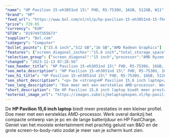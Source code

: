 ```yaml
---
"name": "HP Pavilion 15-eh3051nd 15\" FHD, R5-7530U, 16GB, 512GB, W11"
"brand": "HP"
"feed_url": "https://www.bol.com/nl/nl/p/hp-pavilion-15-eh3051nd-15-fhd-r5-7530u-16gb-512gb-w11/9300000150570688"
"price": 729.05
"currency": "EUR"
"GTIN": "0197497355673"
"supplier": "Bol.com"
"category": "Computer"
"bullet_points": ["15.6 inch","512 GB","16 GB","AMD Radeon Graphics"]
"features": {"screen_diagonal_inches":"15.6 inch","total_storage_space":"512 GB","memory_size":"16 GB","graphics_card":"AMD Radeon Graphics"}
"selection_group": {"screen_diagonal":"15 inch","processor":"AMD Ryzen 5","changed_price_past_3_days":false,"product_family":"Pavilion 15"}
"changed": "2023-12-13 07:26:56"
"seo_header_title": "HP Pavilion 15-eh3051nd 15\" FHD, R5-7530U, 16GB, 512GB, W11"
"seo_meta_description": "HP Pavilion 15-eh3051nd 15\" FHD, R5-7530U, 16GB, 512GB, W11"
"seo_h1_title": "HP Pavilion 15-eh3051nd 15\" FHD, R5-7530U, 16GB, 512GB, W11"
"seo_short_description": "<p> De <strong>HP Pavilion 15,6 inch laptop</strong> biedt meer prestaties in een kleiner profiel."
"seo_long_description": "Doe meer met een eersteklas AMD-processor. Werk overal dankzij het compacte ontwerp van je pc en de lange batterijduur en HP FastCharge. Geniet van het mooiste entertainment met prachtig geluid van B&O en de grote screen-to-body-ratio zodat je meer van je scherm kunt zien. </p>"
"short_description": "De HP Pavilion 15,6 inch laptop biedt meer prestaties in een kleiner profiel. Doe meer met een eersteklas AMD-processor. Werk overal dankzij het compacte ontwerp van je pc en de lange batterijduur en HP FastCharge. Geniet van het mooiste entertainment met prachtig geluid van B&O en de grote screen-to-body-ratio zodat je meer van je scherm kunt zien."
"external_image_url": "https://images.zakelijkelaptopkopen.nl/hp-pavilion-15-eh3051nd-15-fhd-r5-7530u-16gb-512gb-w11.webp"
---
```


<p> De <strong>HP Pavilion 15,6 inch laptop</strong> biedt meer prestaties in een kleiner profiel. Doe meer met een eersteklas AMD-processor. Werk overal dankzij het compacte ontwerp van je pc en de lange batterijduur en HP FastCharge. Geniet van het mooiste entertainment met prachtig geluid van B&O en de grote screen-to-body-ratio zodat je meer van je scherm kunt zien. </p>